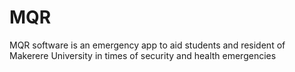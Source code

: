 # MQR
MQR software is an emergency app to aid students and resident of Makerere University in times of security and health emergencies 
